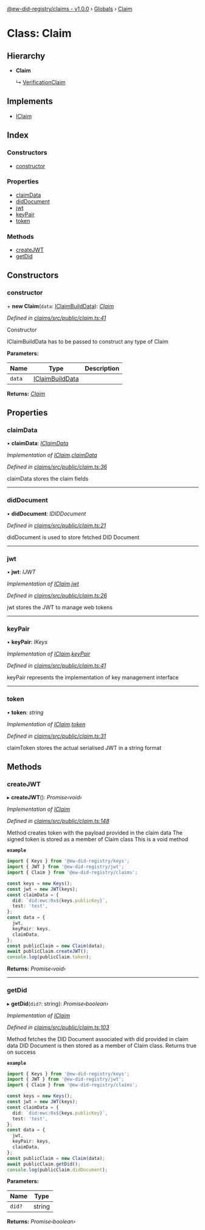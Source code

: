 [@ew-did-registry/claims - v1.0.0](../README.md) › [Globals](../globals.md) › [Claim](claim.md)

# Class: Claim

## Hierarchy

* **Claim**

  ↳ [VerificationClaim](verificationclaim.md)

## Implements

* [IClaim](../interfaces/iclaim.md)

## Index

### Constructors

* [constructor](claim.md#constructor)

### Properties

* [claimData](claim.md#claimdata)
* [didDocument](claim.md#diddocument)
* [jwt](claim.md#jwt)
* [keyPair](claim.md#keypair)
* [token](claim.md#token)

### Methods

* [createJWT](claim.md#createjwt)
* [getDid](claim.md#getdid)

## Constructors

###  constructor

\+ **new Claim**(`data`: [IClaimBuildData](../interfaces/iclaimbuilddata.md)): *[Claim](claim.md)*

*Defined in [claims/src/public/claim.ts:41](https://github.com/energywebfoundation/ew-did-registry/blob/d1c8ba6/packages/claims/src/public/claim.ts#L41)*

Constructor

IClaimBuildData has to be passed to construct any type of Claim

**Parameters:**

Name | Type | Description |
------ | ------ | ------ |
`data` | [IClaimBuildData](../interfaces/iclaimbuilddata.md) |   |

**Returns:** *[Claim](claim.md)*

## Properties

###  claimData

• **claimData**: *[IClaimData](../interfaces/iclaimdata.md)*

*Implementation of [IClaim](../interfaces/iclaim.md).[claimData](../interfaces/iclaim.md#claimdata)*

*Defined in [claims/src/public/claim.ts:36](https://github.com/energywebfoundation/ew-did-registry/blob/d1c8ba6/packages/claims/src/public/claim.ts#L36)*

claimData stores the claim fields

___

###  didDocument

• **didDocument**: *IDIDDocument*

*Defined in [claims/src/public/claim.ts:21](https://github.com/energywebfoundation/ew-did-registry/blob/d1c8ba6/packages/claims/src/public/claim.ts#L21)*

didDocument is used to store fetched DID Document

___

###  jwt

• **jwt**: *IJWT*

*Implementation of [IClaim](../interfaces/iclaim.md).[jwt](../interfaces/iclaim.md#jwt)*

*Defined in [claims/src/public/claim.ts:26](https://github.com/energywebfoundation/ew-did-registry/blob/d1c8ba6/packages/claims/src/public/claim.ts#L26)*

jwt stores the JWT to manage web tokens

___

###  keyPair

• **keyPair**: *IKeys*

*Implementation of [IClaim](../interfaces/iclaim.md).[keyPair](../interfaces/iclaim.md#keypair)*

*Defined in [claims/src/public/claim.ts:41](https://github.com/energywebfoundation/ew-did-registry/blob/d1c8ba6/packages/claims/src/public/claim.ts#L41)*

keyPair represents the implementation of key management interface

___

###  token

• **token**: *string*

*Implementation of [IClaim](../interfaces/iclaim.md).[token](../interfaces/iclaim.md#token)*

*Defined in [claims/src/public/claim.ts:31](https://github.com/energywebfoundation/ew-did-registry/blob/d1c8ba6/packages/claims/src/public/claim.ts#L31)*

claimToken stores the actual serialised JWT in a string format

## Methods

###  createJWT

▸ **createJWT**(): *Promise‹void›*

*Implementation of [IClaim](../interfaces/iclaim.md)*

*Defined in [claims/src/public/claim.ts:148](https://github.com/energywebfoundation/ew-did-registry/blob/d1c8ba6/packages/claims/src/public/claim.ts#L148)*

Method creates token with the payload provided in the claim data
The signed token is stored as a member of Claim class
This is a void method

**`example`** 
```typescript
import { Keys } from '@ew-did-registry/keys';
import { JWT } from '@ew-did-registry/jwt';
import { Claim } from '@ew-did-registry/claims';

const keys = new Keys();
const jwt = new JWT(keys);
const claimData = {
  did: `did:ewc:0x${keys.publicKey}`,
  test: 'test',
};
const data = {
  jwt,
  keyPair: keys,
  claimData,
};
const publicClaim = new Claim(data);
await publicClaim.createJWT();
console.log(publicClaim.token);
```

**Returns:** *Promise‹void›*

___

###  getDid

▸ **getDid**(`did?`: string): *Promise‹boolean›*

*Implementation of [IClaim](../interfaces/iclaim.md)*

*Defined in [claims/src/public/claim.ts:103](https://github.com/energywebfoundation/ew-did-registry/blob/d1c8ba6/packages/claims/src/public/claim.ts#L103)*

Method fetches the DID Document associated with did provided in claim data
DID Document is then stored as a member of Claim class. Returns true on success

**`example`** 
```typescript
import { Keys } from '@ew-did-registry/keys';
import { JWT } from '@ew-did-registry/jwt';
import { Claim } from '@ew-did-registry/claims';

const keys = new Keys();
const jwt = new JWT(keys);
const claimData = {
  did: `did:ewc:0x${keys.publicKey}`,
  test: 'test',
};
const data = {
  jwt,
  keyPair: keys,
  claimData,
};
const publicClaim = new Claim(data);
await publicClaim.getDid();
console.log(publicClaim.didDocument);
```

**Parameters:**

Name | Type |
------ | ------ |
`did?` | string |

**Returns:** *Promise‹boolean›*
